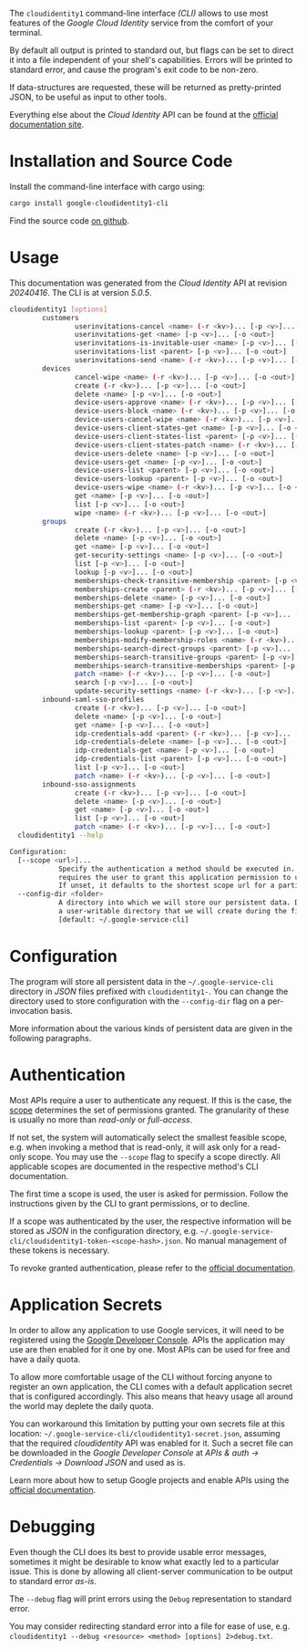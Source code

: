 <!---
DO NOT EDIT !
This file was generated automatically from 'src/generator/templates/cli/README.md.mako'
DO NOT EDIT !
-->
The `cloudidentity1` command-line interface *(CLI)* allows to use most features of the *Google Cloud Identity* service from the comfort of your terminal.

By default all output is printed to standard out, but flags can be set to direct it into a file independent of your shell's
capabilities. Errors will be printed to standard error, and cause the program's exit code to be non-zero.

If data-structures are requested, these will be returned as pretty-printed JSON, to be useful as input to other tools.

Everything else about the *Cloud Identity* API can be found at the
[official documentation site](https://cloud.google.com/identity/).

# Installation and Source Code

Install the command-line interface with cargo using:

```bash
cargo install google-cloudidentity1-cli
```

Find the source code [on github](https://github.com/Byron/google-apis-rs/tree/main/gen/cloudidentity1-cli).

# Usage

This documentation was generated from the *Cloud Identity* API at revision *20240416*. The CLI is at version *5.0.5*.

```bash
cloudidentity1 [options]
        customers
                userinvitations-cancel <name> (-r <kv>)... [-p <v>]... [-o <out>]
                userinvitations-get <name> [-p <v>]... [-o <out>]
                userinvitations-is-invitable-user <name> [-p <v>]... [-o <out>]
                userinvitations-list <parent> [-p <v>]... [-o <out>]
                userinvitations-send <name> (-r <kv>)... [-p <v>]... [-o <out>]
        devices
                cancel-wipe <name> (-r <kv>)... [-p <v>]... [-o <out>]
                create (-r <kv>)... [-p <v>]... [-o <out>]
                delete <name> [-p <v>]... [-o <out>]
                device-users-approve <name> (-r <kv>)... [-p <v>]... [-o <out>]
                device-users-block <name> (-r <kv>)... [-p <v>]... [-o <out>]
                device-users-cancel-wipe <name> (-r <kv>)... [-p <v>]... [-o <out>]
                device-users-client-states-get <name> [-p <v>]... [-o <out>]
                device-users-client-states-list <parent> [-p <v>]... [-o <out>]
                device-users-client-states-patch <name> (-r <kv>)... [-p <v>]... [-o <out>]
                device-users-delete <name> [-p <v>]... [-o <out>]
                device-users-get <name> [-p <v>]... [-o <out>]
                device-users-list <parent> [-p <v>]... [-o <out>]
                device-users-lookup <parent> [-p <v>]... [-o <out>]
                device-users-wipe <name> (-r <kv>)... [-p <v>]... [-o <out>]
                get <name> [-p <v>]... [-o <out>]
                list [-p <v>]... [-o <out>]
                wipe <name> (-r <kv>)... [-p <v>]... [-o <out>]
        groups
                create (-r <kv>)... [-p <v>]... [-o <out>]
                delete <name> [-p <v>]... [-o <out>]
                get <name> [-p <v>]... [-o <out>]
                get-security-settings <name> [-p <v>]... [-o <out>]
                list [-p <v>]... [-o <out>]
                lookup [-p <v>]... [-o <out>]
                memberships-check-transitive-membership <parent> [-p <v>]... [-o <out>]
                memberships-create <parent> (-r <kv>)... [-p <v>]... [-o <out>]
                memberships-delete <name> [-p <v>]... [-o <out>]
                memberships-get <name> [-p <v>]... [-o <out>]
                memberships-get-membership-graph <parent> [-p <v>]... [-o <out>]
                memberships-list <parent> [-p <v>]... [-o <out>]
                memberships-lookup <parent> [-p <v>]... [-o <out>]
                memberships-modify-membership-roles <name> (-r <kv>)... [-p <v>]... [-o <out>]
                memberships-search-direct-groups <parent> [-p <v>]... [-o <out>]
                memberships-search-transitive-groups <parent> [-p <v>]... [-o <out>]
                memberships-search-transitive-memberships <parent> [-p <v>]... [-o <out>]
                patch <name> (-r <kv>)... [-p <v>]... [-o <out>]
                search [-p <v>]... [-o <out>]
                update-security-settings <name> (-r <kv>)... [-p <v>]... [-o <out>]
        inbound-saml-sso-profiles
                create (-r <kv>)... [-p <v>]... [-o <out>]
                delete <name> [-p <v>]... [-o <out>]
                get <name> [-p <v>]... [-o <out>]
                idp-credentials-add <parent> (-r <kv>)... [-p <v>]... [-o <out>]
                idp-credentials-delete <name> [-p <v>]... [-o <out>]
                idp-credentials-get <name> [-p <v>]... [-o <out>]
                idp-credentials-list <parent> [-p <v>]... [-o <out>]
                list [-p <v>]... [-o <out>]
                patch <name> (-r <kv>)... [-p <v>]... [-o <out>]
        inbound-sso-assignments
                create (-r <kv>)... [-p <v>]... [-o <out>]
                delete <name> [-p <v>]... [-o <out>]
                get <name> [-p <v>]... [-o <out>]
                list [-p <v>]... [-o <out>]
                patch <name> (-r <kv>)... [-p <v>]... [-o <out>]
  cloudidentity1 --help

Configuration:
  [--scope <url>]...
            Specify the authentication a method should be executed in. Each scope
            requires the user to grant this application permission to use it.
            If unset, it defaults to the shortest scope url for a particular method.
  --config-dir <folder>
            A directory into which we will store our persistent data. Defaults to
            a user-writable directory that we will create during the first invocation.
            [default: ~/.google-service-cli]

```

# Configuration

The program will store all persistent data in the `~/.google-service-cli` directory in *JSON* files prefixed with `cloudidentity1-`.  You can change the directory used to store configuration with the `--config-dir` flag on a per-invocation basis.

More information about the various kinds of persistent data are given in the following paragraphs.

# Authentication

Most APIs require a user to authenticate any request. If this is the case, the [scope][scopes] determines the 
set of permissions granted. The granularity of these is usually no more than *read-only* or *full-access*.

If not set, the system will automatically select the smallest feasible scope, e.g. when invoking a
method that is read-only, it will ask only for a read-only scope. 
You may use the `--scope` flag to specify a scope directly. 
All applicable scopes are documented in the respective method's CLI documentation.

The first time a scope is used, the user is asked for permission. Follow the instructions given 
by the CLI to grant permissions, or to decline.

If a scope was authenticated by the user, the respective information will be stored as *JSON* in the configuration
directory, e.g. `~/.google-service-cli/cloudidentity1-token-<scope-hash>.json`. No manual management of these tokens
is necessary.

To revoke granted authentication, please refer to the [official documentation][revoke-access].

# Application Secrets

In order to allow any application to use Google services, it will need to be registered using the 
[Google Developer Console][google-dev-console]. APIs the application may use are then enabled for it
one by one. Most APIs can be used for free and have a daily quota.

To allow more comfortable usage of the CLI without forcing anyone to register an own application, the CLI
comes with a default application secret that is configured accordingly. This also means that heavy usage
all around the world may deplete the daily quota.

You can workaround this limitation by putting your own secrets file at this location: 
`~/.google-service-cli/cloudidentity1-secret.json`, assuming that the required *cloudidentity* API 
was enabled for it. Such a secret file can be downloaded in the *Google Developer Console* at 
*APIs & auth -> Credentials -> Download JSON* and used as is.

Learn more about how to setup Google projects and enable APIs using the [official documentation][google-project-new].


# Debugging

Even though the CLI does its best to provide usable error messages, sometimes it might be desirable to know
what exactly led to a particular issue. This is done by allowing all client-server communication to be 
output to standard error *as-is*.

The `--debug` flag will print errors using the `Debug` representation to standard error.

You may consider redirecting standard error into a file for ease of use, e.g. `cloudidentity1 --debug <resource> <method> [options] 2>debug.txt`.


[scopes]: https://developers.google.com/+/api/oauth#scopes
[revoke-access]: http://webapps.stackexchange.com/a/30849
[google-dev-console]: https://console.developers.google.com/
[google-project-new]: https://developers.google.com/console/help/new/
